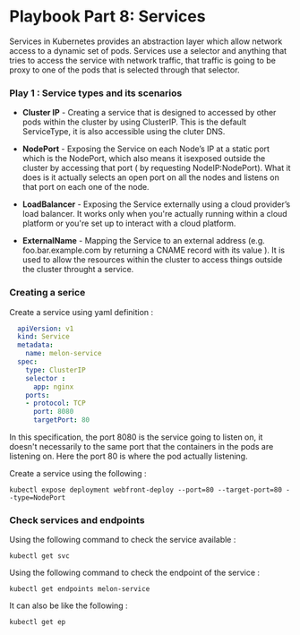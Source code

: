 # Playbook Part 8: Services

Services in Kubernetes provides an abstraction layer which allow network access to a dynamic set of pods. Services use a selector and anything that tries to access the service with network traffic, that traffic is going to be proxy to one of the pods that is selected through that selector. 

###  Play 1 : Service types and its scenarios

- **Cluster IP** - Creating a service that is designed to accessed by other pods within the cluster by using ClusterIP. This is the default ServiceType, it is also accessible using the cluter DNS.

- **NodePort** - Exposing the Service on each Node’s IP at a static port which is the NodePort, which also means it isexposed outside the cluster by accessing that port ( by requesting NodeIP:NodePort). What it does is it actually selects an open port on all the nodes and listens on that port on each one of the node. 

- **LoadBalancer** - Exposing the Service externally using a cloud provider’s load balancer. It works only when you're actually running within a cloud platform or you're set up to interact with a cloud platform. 

- **ExternalName** - Mapping the Service to an external address (e.g. foo.bar.example.com by returning a CNAME record with its value ). It is used to allow the resources within the cluster to access things outside the cluster throught a service.

### Creating a serice

Create a service using yaml definition :

```yaml
  apiVersion: v1
  kind: Service
  metadata:
    name: melon-service
  spec:
    type: ClusterIP
    selector : 
      app: nginx
    ports:
    - protocol: TCP
      port: 8080
      targetPort: 80

 ```

In this specification, the port 8080 is the service going to listen on, it doesn't necessarily to the same port that the containers in the pods are listening on.  Here the port 80 is where the pod actually listening. 


Create a service using the following : 

    kubectl expose deployment webfront-deploy --port=80 --target-port=80 --type=NodePort


### Check services and endpoints

Using the following command to check the service available :

    kubectl get svc


Using the following command to check the endpoint of the service : 

    kubectl get endpoints melon-service

It can also be like the following : 

    kubectl get ep